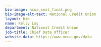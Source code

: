 ```yaml
---
bio-image: ncua_seal_final.png
bio-image-alt-text: National Credit Union
layout: bio
name: Kelly Lay
department: National Credit Union
job-title: Chief Data Officer
website-data: https://www.ncua.gov/data
---
```

